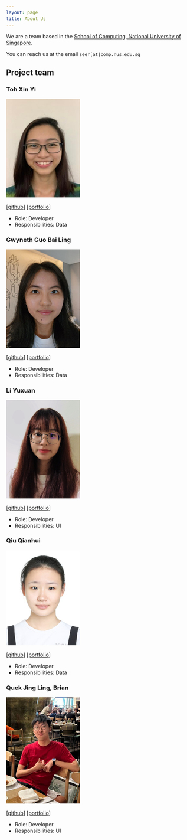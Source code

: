 ```yaml
---
layout: page
title: About Us
---
```


We are a team based in the [School of Computing, National University of Singapore](http://www.comp.nus.edu.sg).

You can reach us at the email `seer[at]comp.nus.edu.sg`

## Project team

### Toh Xin Yi

<img src="images/toh-xinyi.png" width="200px">

[[github](https://github.com/toh-xinyi)]
[[portfolio](team/johndoe.md)]

* Role: Developer
* Responsibilities: Data

### Gwyneth Guo Bai Ling

<img src="images/gwynethguo.png" width="200px">

[[github](http://github.com/gwynethguo)]
[[portfolio](team/johndoe.md)]

* Role: Developer
* Responsibilities: Data

### Li Yuxuan

<img src="images/carrieli1015.png" width="200px">

[[github](http://github.com/carrieli1015)]
[[portfolio](team/johndoe.md)]

* Role: Developer
* Responsibilities: UI

### Qiu Qianhui

<img src="images/qqh0828.png" width="200px">

[[github](http://github.com/qqh0828)]
[[portfolio](team/johndoe.md)]

* Role: Developer
* Responsibilities: Data

### Quek Jing Ling, Brian

<img src="images/astraxq.png" width="200px">

[[github](http://github.com/astraxq)]
[[portfolio](team/johndoe.md)]

* Role: Developer
* Responsibilities: UI
